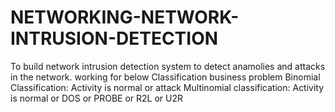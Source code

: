 # NETWORKING-NETWORK-INTRUSION-DETECTION
To build network intrusion detection system to detect anamolies and attacks in the  network.
working for below Classification business problem
Binomial Classification: Activity is normal or attack 
Multinomial classification: Activity is normal or DOS or PROBE or R2L or U2R
